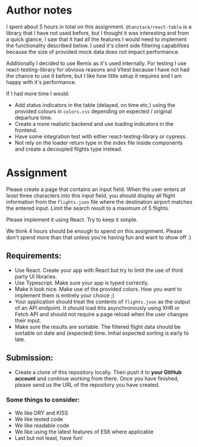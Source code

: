 # Author notes

I spent about 5 hours in total on this assignment. `@tanstack/react-table` is a library that I have not used before, but I thought it was interesting and from a quick glance, I saw that it had all the features I would need to implement the functionality described below. I used it's client side filtering capabilities because the size of provided mock data does not impact performance.

Additionally I decided to use Remix as it's used internally. For testing I use react-testing-library for obvious reasons and Vitest because I have not had the chance to use it before, but I like how little setup it requires and I am happy with it's performance.

If I had more time I would:

- Add status indicators in the table (delayed, on time etc.) using the provided colours in `colors.css` depending on expected / original departure time.
- Create a more realistic backend and use loading indicators in the frontend.
- Have some integration test with either react-testing-library or cypress.
- Not rely on the loader return type in the index file inside components and create a decoupled flights type instead.

# Assignment

Please create a page that contains an input field.
When the user enters _at least_ three characters into this input field,
you should display all flight information from the `flights.json` file where the destination airport matches the entered input.
Limit the search result to a maximum of 5 flights.

Please implement it using React. Try to keep it simple.

We think 4 hours should be enough to spend on this assignment.
Please don't spend more than that unless you're having fun and want to show off :)

## Requirements:

- Use React. Create your app with React but try to limit the use of third party UI libraries.
- Use Typescript. Make sure your app is typed correctly.
- Make it look nice. Make use of the provided colors. How you want to implement them is entirely your choice ;)
- Your application should treat the contents of `flights.json` as the output of an API endpoint.
  It should load this asynchronously using XHR or Fetch API and should not require a page reload when the user changes their input.
- Make sure the results are sortable. The filtered flight data should be sortable on date and (expected) time. Initial expected sorting is early to late.

## Submission:

- Create a clone of this repository locally.
  Then push it to **your GitHub account** and continue working from there.
  Once you have finished, please send us the URL of the repository you have created.

### Some things to consider:

- We like DRY and KISS
- We like tested code
- We like readable code
- We like using the latest features of ES6 where applicable
- Last but not least, have fun!
